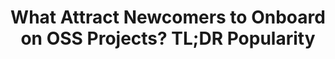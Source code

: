 ---
title: "What Attract Newcomers to Onboard on OSS Projects? TL;DR Popularity"
authors: "Felipe Fronchetti, Igor Wiese, Igor Steinmacher, Gustavo Pinto"
published_at: "The International Conference on Open Source Systems (OSS)"
year: 2019
preprint: 
slides: 
---